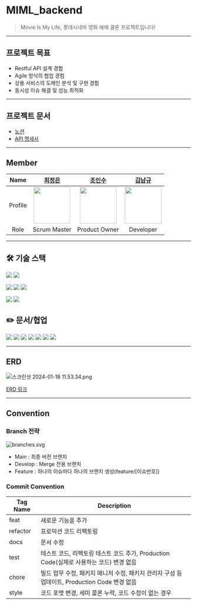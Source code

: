 # MIML_backend

> Movie Is My Life, 롯데시네마 영화 예매 클론 프로젝트입니다!

----

## 프로젝트 목표

- Restful API 설계 경험
- Agile 방식의 협업 경험
- 상용 서비스의 도메인 분석 및 구현 경험
- 동시성 이슈 해결 및 성능 최적화

-----

## 프로젝트 문서

- [노션]()
- [API 명세서]()

----

## Member

|  Name   |             [최정은](https://github.com/JeongeunChoi)              |             [조인수](https://github.com/ZZAMBAs)              |             [김남규](https://github.com/GiHoo)              |
|:-------:|:---------------------------------------------------------------:|:----------------------------------------------------------:|:--------------------------------------------------------:|
| Profile | <img width="100px" src="https://github.com/JeongeunChoi.png" /> | <img width="100px" src="https://github.com/ZZAMBAs.png" /> | <img width="100px" src="https://github.com/GiHoo.png" /> |
|  Role   |                          Scrum Master                           |                       Product Owner                        |                        Developer                         |

----

## 🛠 기술 스택

<p>
<img src="https://img.shields.io/badge/java 17-007396?style=for-the-badge&logo=java&logoColor=white">
<img src="https://img.shields.io/badge/junit5-25A162?style=for-the-badge&logo=junit5&logoColor=white"> 
</p>

<p>
<img src="https://img.shields.io/badge/spring 6.1.1-6DB33F?style=for-the-badge&logo=spring&logoColor=white">
<img src="https://img.shields.io/badge/springboot 3.2.0-6DB33F?style=for-the-badge&logo=springboot&logoColor=white">
<img src="https://img.shields.io/badge/spring data jpa-F7DF1E?style=for-the-badge"> 
</p>

<p>
<img src="https://img.shields.io/badge/mysql 8.0-4479A1?style=for-the-badge&logo=mysql&logoColor=white">
<img src="https://img.shields.io/badge/gradle-02303A?style=for-the-badge&logo=gradle&logoColor=white">
</p>

## ✏️ 문서/협업

<p>
<img src="https://img.shields.io/badge/git-F05032?style=for-the-badge&logo=git&logoColor=white">
<img src="https://img.shields.io/badge/github-181717?style=for-the-badge&logo=github&logoColor=white">
<img src="https://img.shields.io/badge/slack-4A154B?style=for-the-badge&logo=slack&logoColor=white">
<img src="https://img.shields.io/badge/notion-000000?style=for-the-badge&logo=notion&logoColor=white">
<img src="https://img.shields.io/badge/intellijidea-000000?style=for-the-badge&logo=intellijidea&logoColor=white">
<img src="https://img.shields.io/badge/postman-FF6C37?style=for-the-badge&logo=postman&logoColor=white">
<img src="https://img.shields.io/badge/spring rest docs-6DB33F?style=for-the-badge">
</p>

----

## ERD

![스크린샷 2024-01-18 11.53.34.png](..%2F..%2F..%2F..%2F..%2F..%2Fvar%2Ffolders%2Fxb%2Fnmk53nx90jd9bn_lsgqv_qsm0000gn%2FT%2FTemporaryItems%2FNSIRD_screencaptureui_zmF8vi%2F%EC%8A%A4%ED%81%AC%EB%A6%B0%EC%83%B7%202024-01-18%2011.53.34.png)

[ERD 링크](https://www.erdcloud.com/d/TYGrwdn9Kj5wnb4RQ)

----

## Convention

### Branch 전략

![branches.svg](..%2F..%2F..%2F..%2FDownloads%2Fbranches.svg)

- Main : 최종 버전 브랜치
- Develop : Merge 전용 브랜치
- Feature : 하나의 이슈마다 하나의 브랜치 생성(feature/[이슈번호])

### Commit Convention

| Tag Name | Description                                                    |
|----------|----------------------------------------------------------------|
| feat     | 새로운 기능을 추가                                                     |
| refactor | 프로덕션 코드 리팩토링                                                   |
| docs     | 문서 수정                                                          |
| test     | 테스트 코드, 리펙토링 테스트 코드 추가, Production Code(실제로 사용하는 코드) 변경 없음     |
| chore    | 빌드 업무 수정, 패키지 매니저 수정, 패키지 관리자 구성 등 업데이트, Production Code 변경 없음 |
| style    | 코드 포맷 변경, 세미 콜론 누락, 코드 수정이 없는 경우                               |

